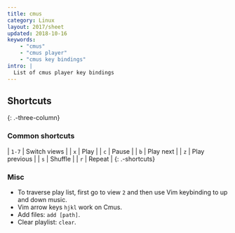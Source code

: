 ```yaml
---
title: cmus
category: Linux
layout: 2017/sheet
updated: 2018-10-16
keywords:
    - "cmus"
    - "cmus player"
    - "cmus key bindings"
intro: |
  List of cmus player key bindings 
---
```


Shortcuts
---------
{: .-three-column}

### Common shortcuts

| `1-7` | Switch views |
| `x` | Play |
| `c` | Pause |
| `b` | Play next |
| `z` | Play previous |
| `s` | Shuffle |
| `r` | Repeat |
{: .-shortcuts}

### Misc

+ To traverse play list, first go to view `2` and then use Vim keybinding to up and down music.
+ Vim arrow keys `hjkl` work on Cmus.
+ Add files: `add [path]`.
+ Clear playlist: `clear`.
